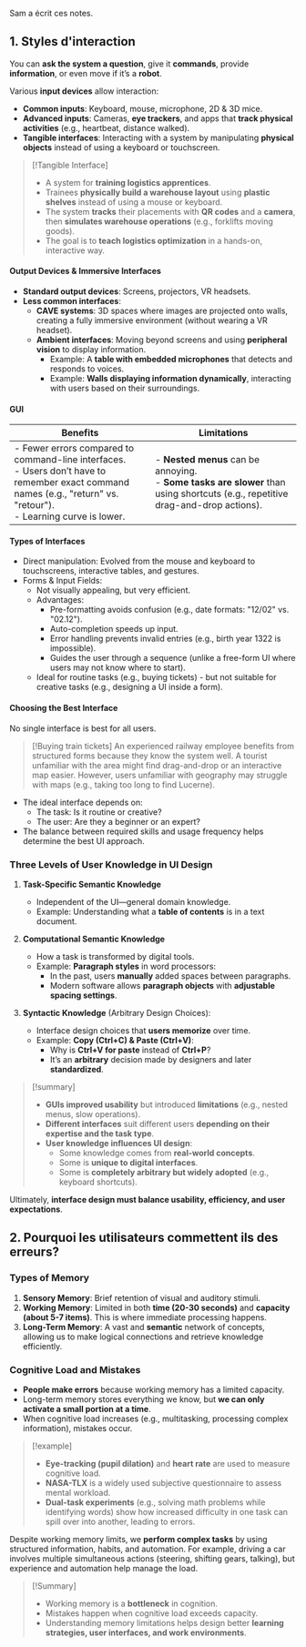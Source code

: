 Sam a écrit ces notes.
## 1. Styles d'interaction

You can **ask the system a question**, give it **commands**, provide **information**, or even move if it’s a **robot**.

Various **input devices** allow interaction:

- **Common inputs**: Keyboard, mouse, microphone, 2D & 3D mice.
- **Advanced inputs**: Cameras, **eye trackers**, and apps that **track physical activities** (e.g., heartbeat, distance walked).
- **Tangible interfaces**: Interacting with a system by manipulating **physical objects** instead of using a keyboard or touchscreen.

>[!Tangible Interface]
>- A system for **training logistics apprentices**.
>- Trainees **physically build a warehouse layout** using **plastic shelves** instead of using a mouse or keyboard.
>- The system **tracks** their placements with **QR codes** and a **camera**, then **simulates warehouse operations** (e.g., forklifts moving goods).
>- The goal is to **teach logistics optimization** in a hands-on, interactive way.

#### Output Devices & Immersive Interfaces

- **Standard output devices**: Screens, projectors, VR headsets.
- **Less common interfaces**:
    - **CAVE systems**: 3D spaces where images are projected onto walls, creating a fully immersive environment (without wearing a VR headset).
    - **Ambient interfaces**: Moving beyond screens and using **peripheral vision** to display information.
        - Example: A **table with embedded microphones** that detects and responds to voices.
        - Example: **Walls displaying information dynamically**, interacting with users based on their surroundings.

#### GUI

| Benefits                                                                                                                                                               | Limitations                                                                                                                       |
| ---------------------------------------------------------------------------------------------------------------------------------------------------------------------- | --------------------------------------------------------------------------------------------------------------------------------- |
| - Fewer errors compared to command-line interfaces.<br>- Users don’t have to remember exact command names (e.g., "return" vs. "retour").<br>- Learning curve is lower. | - **Nested menus** can be annoying.<br>- **Some tasks are slower** than using shortcuts (e.g., repetitive drag-and-drop actions). |

#### Types of Interfaces

- Direct manipulation: Evolved from the mouse and keyboard to touchscreens, interactive tables, and gestures.
- Forms & Input Fields:
    - Not visually appealing, but very efficient.
    - Advantages:
        - Pre-formatting avoids confusion (e.g., date formats: "12/02" vs. "02.12").
        - Auto-completion speeds up input.
        - Error handling prevents invalid entries (e.g., birth year 1322 is impossible).
        - Guides the user through a sequence (unlike a free-form UI where users may not know where to start).
    - Ideal for routine tasks (e.g., buying tickets) - but not suitable for creative tasks (e.g., designing a UI inside a form).

#### Choosing the Best Interface

No single interface is best for all users.

>[!Buying train tickets]
> An experienced railway employee benefits from structured forms because they know the system well. A tourist unfamiliar with the area might find drag-and-drop or an interactive map easier. However, users unfamiliar with geography may struggle with maps (e.g., taking too long to find Lucerne).

- The ideal interface depends on:
    - The task: Is it routine or creative?
    - The user: Are they a beginner or an expert?
- The balance between required skills and usage frequency helps determine the best UI approach.

### Three Levels of User Knowledge in UI Design

1. **Task-Specific Semantic Knowledge**
    - Independent of the UI—general domain knowledge.
    - Example: Understanding what a **table of contents** is in a text document.

2. **Computational Semantic Knowledge**
    - How a task is transformed by digital tools.
    - Example: **Paragraph styles** in word processors:
        - In the past, users **manually** added spaces between paragraphs.
        - Modern software allows **paragraph objects** with **adjustable spacing settings**.

3. **Syntactic Knowledge** (Arbitrary Design Choices):
    - Interface design choices that **users memorize** over time.
    - Example: **Copy (Ctrl+C) & Paste (Ctrl+V)**:
        - Why is **Ctrl+V for paste** instead of **Ctrl+P**?
        - It’s an **arbitrary** decision made by designers and later **standardized**.

>[!summary]
>- **GUIs improved usability** but introduced **limitations** (e.g., nested menus, slow operations).
>- **Different interfaces** suit different users **depending on their expertise and the task type**.
>- **User knowledge influences UI design**:
>	- Some knowledge comes from **real-world concepts**.
>	- Some is **unique to digital interfaces**.
>	- Some is **completely arbitrary but widely adopted** (e.g., keyboard shortcuts).
>	
Ultimately, **interface design must balance usability, efficiency, and user expectations**.


## 2. Pourquoi les utilisateurs commettent ils des erreurs?

### Types of Memory

1. **Sensory Memory**: Brief retention of visual and auditory stimuli.
2. **Working Memory**: Limited in both **time (20-30 seconds)** and **capacity (about 5-7 items)**. This is where immediate processing happens.
3. **Long-Term Memory**: A vast and **semantic** network of concepts, allowing us to make logical connections and retrieve knowledge efficiently.

### Cognitive Load and Mistakes

- **People make errors** because working memory has a limited capacity.
- Long-term memory stores everything we know, but **we can only activate a small portion at a time**.
- When cognitive load increases (e.g., multitasking, processing complex information), mistakes occur.

>[!example]
>- **Eye-tracking (pupil dilation)** and **heart rate** are used to measure cognitive load.
>- **NASA-TLX** is a widely used subjective questionnaire to assess mental workload.
>- **Dual-task experiments** (e.g., solving math problems while identifying words) show how increased difficulty in one task can spill over into another, leading to errors.

Despite working memory limits, we **perform complex tasks** by using structured information, habits, and automation. For example, driving a car involves multiple simultaneous actions (steering, shifting gears, talking), but experience and automation help manage the load.

>[!Summary]
>- Working memory is a **bottleneck** in cognition.
>- Mistakes happen when cognitive load exceeds capacity.
>- Understanding memory limitations helps design better **learning strategies, user interfaces, and work environments**.

